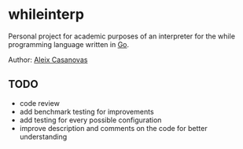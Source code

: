 # whileinterp
Personal project for academic purposes of an interpreter for the while programming language written in [Go](https://golang.org]).

Author: [Aleix Casanovas](https://github.com/aleics)

## TODO
* code review
* add benchmark testing for improvements
* add testing for every possible configuration
* improve description and comments on the code for better understanding
